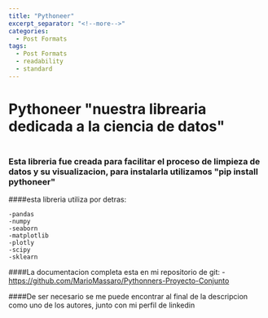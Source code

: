 ```yaml
---
title: "Pythoneer"
excerpt_separator: "<!--more-->"
categories:
  - Post Formats
tags:
  - Post Formats
  - readability
  - standard
---
```


# Pythoneer "nuestra librearia dedicada a la ciencia de datos"

<figure style="width: 600px">
  <img src="{{ site.url }}{{ site.baseurl }}/assets/images/pytho.jpeg" alt="">
</figure> 

<!--more-->

### Esta libreria fue creada para facilitar el proceso de limpieza de datos y su visualizacion, para instalarla utilizamos "pip install pythoneer"

####esta libreria utiliza por detras:

	-pandas
	-numpy
	-seaborn
	-matplotlib
	-plotly
	-scipy
	-sklearn

####La documentacion completa esta en mi repositorio de git:
    -https://github.com/MarioMassaro/Pythonners-Proyecto-Conjunto

####De ser necesario se me puede encontrar al final de la descripcion como uno de los autores, junto con mi perfil de linkedin